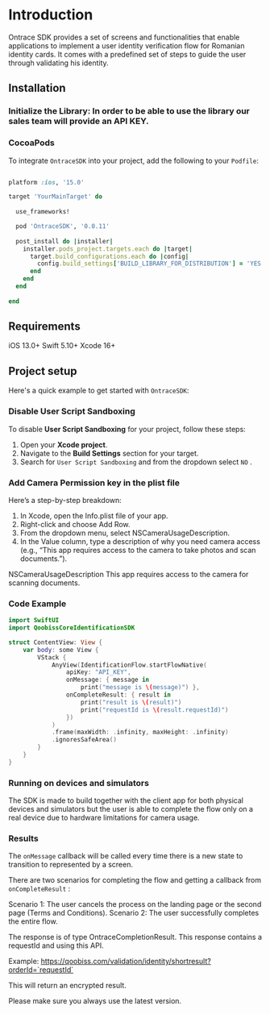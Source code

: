 # Introduction 

Ontrace SDK provides a set of screens and functionalities that enable applications to implement a user identity verification flow for Romanian identity cards. It comes with a predefined set of steps to guide the user through validating his identity.

## Installation

### Initialize the Library: In order to be able to use the library our sales team will provide an API KEY. 

### CocoaPods

To integrate `OntraceSDK` into your project, add the following to your `Podfile`:

```ruby

platform :ios, '15.0'

target 'YourMainTarget' do
  
  use_frameworks!

  pod 'OntraceSDK', '0.0.11'
  
  post_install do |installer|
    installer.pods_project.targets.each do |target|
      target.build_configurations.each do |config|
        config.build_settings['BUILD_LIBRARY_FOR_DISTRIBUTION'] = 'YES'
      end
    end
  end
  
end

```
   
## Requirements

iOS 13.0+
Swift 5.10+
Xcode 16+

## Project setup

Here's a quick example to get started with `OntraceSDK`:

### Disable User Script Sandboxing

To disable **User Script Sandboxing** for your project, follow these steps:

1. Open your **Xcode project**.
2. Navigate to the **Build Settings** section for your target.
3. Search for `User Script Sandboxing` and from the dropdown select `NO` .

### Add Camera Permission key in the plist file

Here’s a step-by-step breakdown:
1.	In Xcode, open the Info.plist file of your app.
2.	Right-click and choose Add Row.
3.	From the dropdown menu, select NSCameraUsageDescription.
4.	In the Value column, type a description of why you need camera access (e.g., “This app requires access to the camera to take photos and scan documents.”).

<key>NSCameraUsageDescription</key>
<string>This app requires access to the camera for scanning documents.</string> 

### Code Example 

```swift
import SwiftUI
import QoobissCoreIdentificationSDK

struct ContentView: View {
    var body: some View {
        VStack {
            AnyView(IdentificationFlow.startFlowNative(
                apiKey: "API_KEY",
                onMessage: { message in
                    print("message is \(message)") },
                onCompleteResult: { result in
                    print("result is \(result)")
                    print("requestId is \(result.requestId)")
                })
            )
            .frame(maxWidth: .infinity, maxHeight: .infinity)
            .ignoresSafeArea()
        }
    }
}
```

### Running on devices and simulators

The SDK is made to build together with the client app for both physical devices and simulators but the user is able to complete the flow only on a real device due to hardware limitations for camera usage. 
### Results

The `onMessage` callback will be called every time there is a new state to transition to represented by a screen.

There are two scenarios for completing the flow and getting a callback from `onCompleteResult` :

Scenario 1: The user cancels the process on the landing page or the second page (Terms and Conditions).
Scenario 2: The user successfully completes the entire flow.

The response is of type OntraceCompletionResult. This response contains a requestId and using this API.

Example:
https://qoobiss.com/validation/identity/shortresult?orderId=`requestId`

This will return an encrypted result.

Please make sure you always use the latest version.
